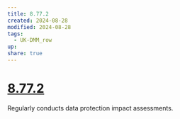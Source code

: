```yaml
---
title: 8.77.2
created: 2024-08-28
modified: 2024-08-28
tags:
  - UK-DMM_row
up: 
share: true
---
```

# [8.77.2](8.77.2.md)

Regularly conducts data protection impact assessments.
